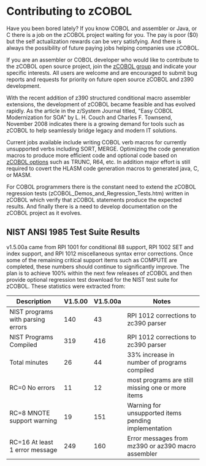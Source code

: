 # Contributing to zCOBOL

Have you been bored lately? If you know COBOL and assembler or Java, or C
there is a job on the zCOBOL project waiting for you. The pay is poor ($0)
but the self actualization rewards can be very satisfying. And there is always
the possibility of future paying jobs helping companies use zCOBOL.

If you are an assembler or COBOL developer who would like to contribute
to the zCOBOL open source project, join the [zCOBOL group](???)
and indicate your specific interests. All users are welcome and are encouraged to submit
bug reports and requests for priority on future open source zCOBOL
and z390 development.

With the recent addition of z390 structured conditional macro assembler extensions,
the development of zCOBOL became feasible and has evolved rapidly. As the
article in the z/System Journal titled, "Easy COBOL Modernization for SOA"
by L. H. Couch and Charles F. Townsend, November 2008 indicates there is
a growing demand for tools such as zCOBOL to help seamlessly bridge legacy
and modern IT solutions.

Current jobs available include writing COBOL verb macros for currently unsupported
verbs including SORT, MERGE. Optimizing the code generation macros
to produce more efficient code and optional code based on
[zCOBOL options](/user_guide/zCOBOL/zCOBOL_options) such as
TRUNC, R64, etc. In addition major effort is still required to covert the
HLASM code generation macros to generated java, C, or MASM.

For COBOL programmers there is the constant need to extend
the zCOBOL regression tests (zCOBOL_Demos_and_Regression_Tests.htm)
written in zCOBOL which verify that zCOBOL statements
produce the expected results. And finally there is a need to develop documentation
on the zCOBOL project as it evolves.

## NIST ANSI 1985 Test Suite Results

v1.5.00a came from RPI 1001 for conditional 88 support, RPI 1002 SET and index
support, and RPI 1012 miscellaneous syntax error corrections. Once some of the
remaining critical support items such as COMPUTE are completed, these numbers
should continue to significantly improve. The plan is to achieve 100% within
the next few releases of zCOBOL and then provide optional regression test
download for the NIST test suite for zCOBOL. These statistics were extracted from:

| Description                       | V1.5.00 | V1.5.00a | Notes                                                |
|-----------------------------------|---------|----------|------------------------------------------------------|
| NIST programs with parsing errors | 140     | 43       | RPI 1012 corrections to zc390 parser                 |
| NIST Programs Compiled            | 319     | 416      | RPI 1012 corrections to zc390 parser                 |
| Total minutes                     | 26      | 44       | 33% increase in number of programs compiled          |
| RC=0 No errors                    | 11      | 12       | most programs are still missing one or more items    |
| RC=8 MNOTE support warning        | 19      | 151      | Warning for unsupported items pending implementation |
| RC=16 At least 1 error message    | 249     | 160      | Error messages from mz390 or az390 macro assembler   |

